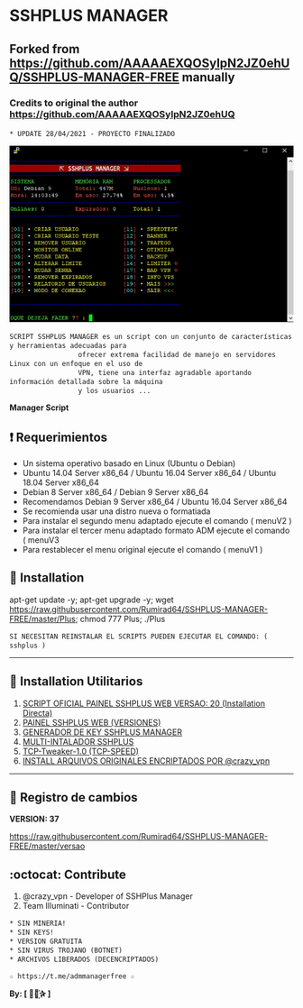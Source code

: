 # SSHPLUS MANAGER

## Forked from https://github.com/AAAAAEXQOSyIpN2JZ0ehUQ/SSHPLUS-MANAGER-FREE manually

### Credits to original the author https://github.com/AAAAAEXQOSyIpN2JZ0ehUQ

```
* UPDATE 28/04/2021 - PROYECTO FINALIZADO
```

![logo](https://github.com/Rumirad64/SSHPLUS-MANAGER-FREE/blob/master/Imagenes/SSHPLUS_MANAGER.jpg)

```
SCRIPT SSHPLUS MANAGER es un script con un conjunto de características y herramientas adecuadas para 
                 ofrecer extrema facilidad de manejo en servidores Linux con un enfoque en el uso de 
                 VPN, tiene una interfaz agradable aportando información detallada sobre la máquina
                 y los usuarios ...
```

**Manager Script**

## ❗️ Requerimientos

* Un sistema operativo basado en Linux (Ubuntu o Debian)
* Ubuntu 14.04 Server x86_64 / Ubuntu 16.04 Server x86_64  / Ubuntu 18.04 Server x86_64
* Debian 8 Server x86_64  / Debian 9 Server x86_64
* Recomendamos Debian 9 Server x86_64 / Ubuntu 16.04 Server x86_64
* Se recomienda usar una distro nueva o formatiada
* Para instalar el segundo menu adaptado ejecute el comando ( menuV2 )
* Para instalar el tercer menu adaptado formato ADM ejecute el comando ( menuV3
* Para restablecer el menu original ejecute el comando ( menuV1 )

## 📖 Installation

apt-get update -y; apt-get upgrade -y; wget https://raw.githubusercontent.com/Rumirad64/SSHPLUS-MANAGER-FREE/master/Plus; chmod 777 Plus; ./Plus

```
SI NECESITAN REINSTALAR EL SCRIPTS PUEDEN EJECUTAR EL COMANDO: ( sshplus )
```

---

## 📖 Installation Utilitarios

1. [SCRIPT OFICIAL PAINEL SSHPLUS WEB VERSAO: 20 (Installation Directa)](https://github.com/Rumirad64/SSHPLUS-MANAGER-FREE/tree/master/Install/Panel_Web)
2. [PAINEL SSHPLUS WEB (VERSIONES)](https://github.com/Rumirad64/SSHPLUS-MANAGER-FREE/tree/master/Install/Panel_Web)
3. [GENERADOR DE KEY SSHPLUS MANAGER](https://github.com/Rumirad64/SSHPLUS-MANAGER-FREE/tree/master/Install/Generador)
4. [MULTI-INTALADOR SSHPLUS](https://github.com/Rumirad64/SSHPLUS-MANAGER-FREE/tree/master/Install/Multi-Instalador)
5. [TCP-Tweaker-1.0 (TCP-SPEED)](https://github.com/Rumirad64/SSHPLUS-MANAGER-FREE/tree/master/Install/TCP-Speed)
6. [INSTALL ARQUIVOS ORIGINALES ENCRIPTADOS POR @crazy_vpn](https://github.com/Rumirad64/SSHPLUS-MANAGER-FREE/tree/master/Install/Sistema)

---

## 📜 Registro de cambios

**VERSION: 37**

https://raw.githubusercontent.com/Rumirad64/SSHPLUS-MANAGER-FREE/master/versao

## :octocat: Contribute

1. @crazy_vpn - Developer of SSHPlus Manager
2. Team Illuminati - Contributor

```
* SIN MINERIA! 
* SIN KEYS! 
* VERSION GRATUITA 
* SIN VIRUS TROJANO (BOTNET) 
* ARCHIVOS LIBERADOS (DECENCRIPTADOS)
```

```
☆ https://t.me/admmanagerfree ☆
```

**By: [  ⃘⃤꙰✰ ]**
